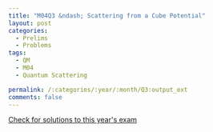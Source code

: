 ```yaml
---
title: "M04Q3 &ndash; Scattering from a Cube Potential"
layout: post
categories:
  - Prelims
  - Problems
tags:
  - QM
  - M04
  - Quantum Scattering

permalink: /:categories/:year/:month/Q3:output_ext
comments: false
---
```

<object data="2004M3Q.pdf" type="application/pdf" width="100%" height="500"></object>
<div class="message"><a href='https://princetonprelim.com/prelim/13/'>Check for solutions to this year's exam</a></div>